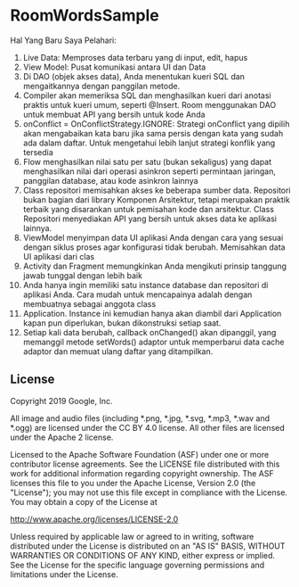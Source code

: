 RoomWordsSample
================

Hal Yang Baru Saya Pelahari:
1. Live Data: Memproses data terbaru yang di input, edit, hapus
2. View Model: Pusat komunikasi antara UI dan Data 
3. Di DAO (objek akses data), Anda menentukan kueri SQL dan mengaitkannya dengan panggilan metode. 
4. Compiler akan memeriksa SQL dan menghasilkan kueri dari anotasi praktis untuk kueri umum, seperti @Insert. Room menggunakan DAO untuk membuat API yang bersih untuk kode Anda
5. onConflict = OnConflictStrategy.IGNORE: Strategi onConflict yang dipilih akan mengabaikan kata baru jika sama persis dengan kata yang sudah ada dalam daftar. Untuk mengetahui lebih lanjut strategi konflik yang tersedia
6. Flow menghasilkan nilai satu per satu (bukan sekaligus) yang dapat menghasilkan nilai dari operasi asinkron seperti permintaan jaringan, panggilan database, atau kode asinkron lainnya
7. Class repositori memisahkan akses ke beberapa sumber data. Repositori bukan bagian dari library Komponen Arsitektur, tetapi merupakan praktik terbaik yang disarankan untuk pemisahan kode dan arsitektur. Class Repositori menyediakan API yang bersih untuk akses data ke aplikasi lainnya.
8. ViewModel menyimpan data UI aplikasi Anda dengan cara yang sesuai dengan siklus proses agar konfigurasi tidak berubah. Memisahkan data UI aplikasi dari clas
9. Activity dan Fragment memungkinkan Anda mengikuti prinsip tanggung jawab tunggal dengan lebih baik
10. Anda hanya ingin memiliki satu instance database dan repositori di aplikasi Anda. Cara mudah untuk mencapainya adalah dengan membuatnya sebagai anggota class 
11. Application. Instance ini kemudian hanya akan diambil dari Application kapan pun diperlukan, bukan dikonstruksi setiap saat.
12. Setiap kali data berubah, callback onChanged() akan dipanggil, yang memanggil metode setWords() adaptor untuk memperbarui data cache adaptor dan memuat ulang daftar yang ditampilkan.


License
-------

Copyright 2019 Google, Inc.

All image and audio files (including *.png, *.jpg, *.svg, *.mp3, *.wav
and *.ogg) are licensed under the CC BY 4.0 license. All other files are
licensed under the Apache 2 license.

Licensed to the Apache Software Foundation (ASF) under one or more contributor
license agreements.  See the LICENSE file distributed with this work for
additional information regarding copyright ownership.  The ASF licenses this
file to you under the Apache License, Version 2.0 (the "License"); you may not
use this file except in compliance with the License.  You may obtain a copy of
the License at

  http://www.apache.org/licenses/LICENSE-2.0

Unless required by applicable law or agreed to in writing, software
distributed under the License is distributed on an "AS IS" BASIS, WITHOUT
WARRANTIES OR CONDITIONS OF ANY KIND, either express or implied.  See the
License for the specific language governing permissions and limitations under
the License.
